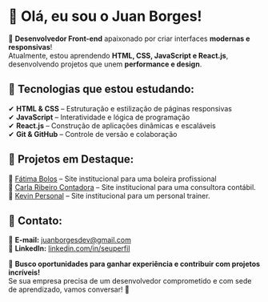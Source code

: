 # 👋 Olá, eu sou o Juan Borges!

🎯 **Desenvolvedor Front-end** apaixonado por criar interfaces **modernas e responsivas**!  
Atualmente, estou aprendendo **HTML, CSS, JavaScript e React.js**, desenvolvendo projetos que unem **performance e design**.  

## 🚀 Tecnologias que estou estudando:
✔ **HTML & CSS** – Estruturação e estilização de páginas responsivas  
✔ **JavaScript** – Interatividade e lógica de programação  
✔ **React.js** – Construção de aplicações dinâmicas e escaláveis  
✔ **Git & GitHub** – Controle de versão e colaboração  

## 💼 Projetos em Destaque:
🔹 [Fátima Bolos](https://fatimabolos.com.br) – Site institucional para uma boleira profissional  
🔹 [Carla Ribeiro Contadora](https://carlaexacon.com.br/) – Site institucional para uma consultora contábil. 
🔹 [Kevin Personal](https://kevinpersonal.com.br/) – Site institucional para um personal trainer.


## 📩 Contato:
📧 **E-mail:** [juanborgesdev@gmail.com](mailto:juanborgesdev@gmail.com)  
🔗 **LinkedIn:** [linkedin.com/in/seuperfil](www.linkedin.com/in/juan-borges-3170a5349)  
 

📢 **Busco oportunidades para ganhar experiência e contribuir com projetos incríveis!**  
Se sua empresa precisa de um desenvolvedor comprometido e com sede de aprendizado, vamos conversar! 🚀  
